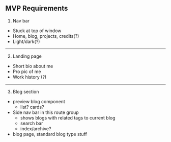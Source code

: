 ## MVP Requirements

1. Nav bar
  - Stuck at top of window
  - Home, blog, projects, credits(?)
  - Light/dark(?)
---
2. Landing page
  - Short bio about me
  - Pro pic of me
  - Work history (?)
---
3. Blog section
  - preview blog component
    - list? cards?
  - Side nav bar in this route group
    - shows blogs with related tags to current blog
    - search bar
    - index/archive?
  - blog page, standard blog type stuff